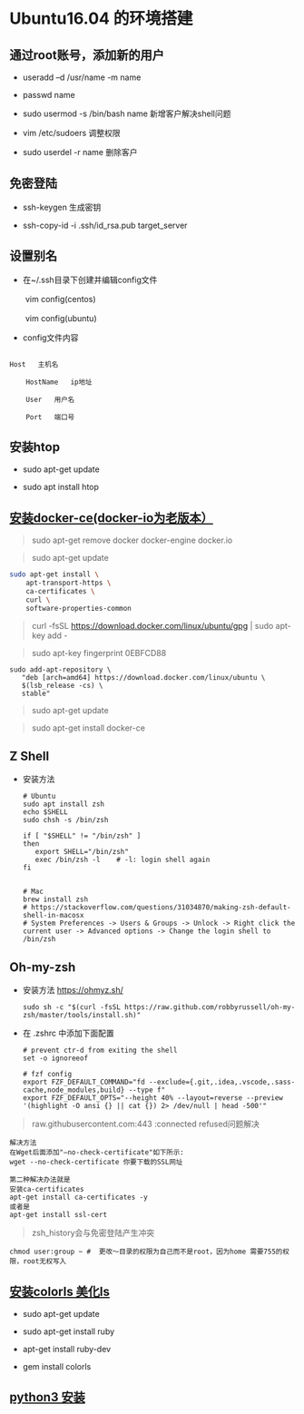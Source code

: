 # Ubuntu16.04 的环境搭建

## 通过root账号，添加新的用户

- useradd –d /usr/name -m name

- passwd name

- sudo usermod -s /bin/bash name 新增客户解决shell问题

- vim /etc/sudoers 调整权限

- sudo userdel -r name 删除客户

## 免密登陆

- ssh-keygen 生成密钥

- ssh-copy-id -i .ssh/id_rsa.pub target_server

## 设置别名

- 在~/.ssh目录下创建并编辑config文件

　　vim config(centos)

　　vim config(ubuntu)

- config文件内容

```

Host   主机名

    HostName   ip地址

    User   用户名

    Port   端口号
```


## 安装htop

- sudo apt-get update

- sudo apt install htop

## [安装docker-ce(docker-io为老版本）](https://docs.docker.com/v17.09/engine/installation/linux/docker-ce/ubuntu/#upgrade-docker-after-using-the-convenience-script)

> sudo apt-get remove docker docker-engine docker.io

> sudo apt-get update

```bash
sudo apt-get install \
    apt-transport-https \
    ca-certificates \
    curl \
    software-properties-common
```
    
> curl -fsSL https://download.docker.com/linux/ubuntu/gpg | sudo apt-key add -

> sudo apt-key fingerprint 0EBFCD88

```
sudo add-apt-repository \
   "deb [arch=amd64] https://download.docker.com/linux/ubuntu \
   $(lsb_release -cs) \
   stable"
```

> sudo apt-get update

> sudo apt-get install docker-ce

## Z Shell

- 安装方法

  ```shell
  # Ubuntu
  sudo apt install zsh
  echo $SHELL
  sudo chsh -s /bin/zsh
  
  if [ "$SHELL" != "/bin/zsh" ]
  then
     export SHELL="/bin/zsh"
     exec /bin/zsh -l    # -l: login shell again
  fi


  # Mac
  brew install zsh
  # https://stackoverflow.com/questions/31034870/making-zsh-default-shell-in-macosx
  # System Preferences -> Users & Groups -> Unlock -> Right click the current user -> Advanced options -> Change the login shell to /bin/zsh
  ```

## Oh-my-zsh

- 安装方法 https://ohmyz.sh/

  ```shell
  sudo sh -c "$(curl -fsSL https://raw.github.com/robbyrussell/oh-my-zsh/master/tools/install.sh)"
  ```

- 在 .zshrc 中添加下面配置

  ```shell
  # prevent ctr-d from exiting the shell
  set -o ignoreeof

  # fzf config
  export FZF_DEFAULT_COMMAND="fd --exclude={.git,.idea,.vscode,.sass-cache,node_modules,build} --type f"
  export FZF_DEFAULT_OPTS="--height 40% --layout=reverse --preview '(highlight -O ansi {} || cat {}) 2> /dev/null | head -500'"
  ```

> raw.githubusercontent.com:443 :connected refused问题解决

```
解决方法
在Wget后面添加"–no-check-certificate"如下所示:
wget --no-check-certificate 你要下载的SSL网址

第二种解决办法就是
安装ca-certificates
apt-get install ca-certificates -y
或者是
apt-get install ssl-cert
```

> zsh_history会与免密登陆产生冲突

```
chmod user:group ~ #  更改～目录的权限为自己而不是root，因为home 需要755的权限，root无权写入
```
## [安装colorls 美化ls](https://javascript.ctolib.com/athityakumar-colorls.html)

- sudo apt-get update

- sudo apt-get install ruby

- apt-get install ruby-dev

- gem install colorls

## [python3 安装](https://blog.csdn.net/weixin_34203426/article/details/93888572)
